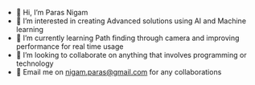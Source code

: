- 👋 Hi, I’m Paras Nigam
- 👀 I’m interested in creating Advanced solutions using AI and Machine learning
- 🌱 I’m currently learning Path finding through camera and improving performance for real time usage
- 💞️ I’m looking to collaborate on anything that involves programming or technology
- 📩 Email me on nigam.paras@gmail.com for any collaborations
 
<!---
parasnig/parasnig is a ✨ special ✨ repository because its `README.md` (this file) appears on your GitHub profile.
You can click the Preview link to take a look at your changes.
--->
